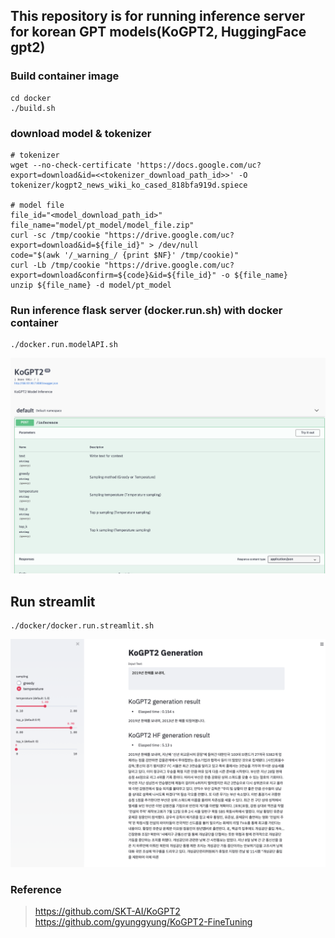 ## This repository is for running inference server for korean GPT models(KoGPT2, HuggingFace gpt2)

### Build container image
```
cd docker
./build.sh
```
### download model & tokenizer
```
# tokenizer
wget --no-check-certificate 'https://docs.google.com/uc?export=download&id=<<tokenizer_download_path_id>>' -O tokenizer/kogpt2_news_wiki_ko_cased_818bfa919d.spiece

# model file
file_id="<model_download_path_id>"
file_name="model/pt_model/model_file.zip"
curl -sc /tmp/cookie "https://drive.google.com/uc?export=download&id=${file_id}" > /dev/null
code="$(awk '/_warning_/ {print $NF}' /tmp/cookie)"
curl -Lb /tmp/cookie "https://drive.google.com/uc?export=download&confirm=${code}&id=${file_id}" -o ${file_name}
unzip ${file_name} -d model/pt_model

```

### Run inference flask server (docker.run.sh) with docker container
```
./docker.run.modelAPI.sh
```
![](img/KoGPT2_api_server.png)
## Run streamlit
```
./docker/docker.run.streamlit.sh
```
![](img/kogpt2_generation_img.png)

### Reference
> https://github.com/SKT-AI/KoGPT2
> https://github.com/gyunggyung/KoGPT2-FineTuning
